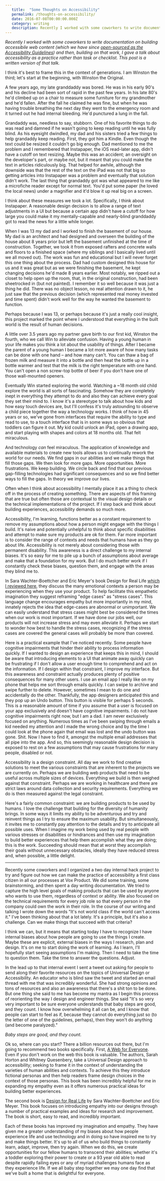 ```yaml
---
   title:  "Some Thoughts on Accessibility"
   permalink: /thoughts-on-accessibility/
   date: 2016-07-08T00:00:00.000Z
   category: writing
   description: Recently I worked with some coworkers to write documentation on building accessibile web content (which we have since [open-sourced as the Accessibility Guidelines](http://accessibility.voxmedia.com)) and then, building on that work, I gave a talk about accessibility as a practice rather than task or checklist. This post is a written version of that talk.
---
```


_Recently I worked with some coworkers to write documentation on building accessibile web content (which we have since [open-sourced as the Accessibility Guidelines](http://accessibility.voxmedia.com)) and then, building on that work, I gave a talk about accessibility as a practice rather than task or checklist. This post is a written version of that talk._

I think it's best to frame this in the context of generations. I am Winston the third; let's start at the beginning, with Winston the Original.

A few years ago, my late granddaddy was bored. He was in his early 90's and his decline had been sort of rapid in the past few years. In his late 80's he'd climbed up on a chair to measure some furniture for my grandmother and he'd fallen. After the fall he claimed he was fine, but when he was having trouble breathing the next day they went to the emergency room and it turned out he had internal bleeding. He'd punctured a lung in the fall.

Grandaddy was, needless to say, stubborn. One of his favorite things to do was read and damned if he wasn't going to keep reading until he was fully blind. As his eyesight dwindled, my dad and his sisters tried a few things to help grandaddy keep reading. First, they got him a Kindle. Even though the text could be resized it couldn't go big enough. Dad mentioned to me the problem and I remembered that Instapaper, the iOS read-later app, didn't have a cutoff on text resizing. Maybe this was an accident; an oversight on the developer's part, or maybe not, but it meant that you could make the text in articles ridiculously big. That helped for awhile, although the downside was that the rest of the text on the iPad was not that big so getting articles into Instapaper was a problem and eventually that solution didn't work. The last thing that grandaddy got was what appeared to me like a microfiche reader except for normal text. You'd put some paper (he loved the local news) under a magnifier and it'd blow it up real big on a screen.

I think about these measures we took a lot. Specifically, I think about Instapaper. A reasonable design decision is to allow a range of text adjustments in a UI but because a certain app didn't have a cutoff for how large you could make it my mentally-capable and nearly-blind granddaddy got to read the news for a little while longer.

When I was 13 my dad and I worked to finish the basement of our house. My dad is an architect and had designed and overseen the building of the house about 8 years prior but left the basement unfinished at the time of construction. Together, we took it from exposed rafters and concrete walls and floors to a finished space (where my siblings and I basically lived until we all moved out). The work was fun and educational but I will never forget this one thing about the process. Dad had custom designed this house for us and it was great but as we were finishing the basement, he kept changing decisions he'd made 8 years earlier. Most notably, we ripped out a closet to help open up the room, that, in the original construction, had been sheetrocked in (but not painted). I remember it so well because it was just a thing he did. There was no object lesson, no real attention drawn to it, he just saw that the previous decision (which represented real money invested and time spent) didn't work well for the way he wanted the basement to function.

Perhaps because I was 13, or perhaps because it's just a really cool insight, this project marked the point where I understood that everything in the built world is the result of human decisions.

A little over 3.5 years ago my partner gave birth to our first kid, Winston the fourth, who we call Win to alleviate confusion. Having a young human in your life makes you think a lot about the usability of things. After I became the parent of a young human I became a lot more aware of how many tasks can be done with one hand – and how many can't. You can thaw a bag of frozen milk and measure it into a bottle and then heat the bottle up in a bottle warmer and test that the milk is the right temperature with one hand. You can't open a non screw-top bottle of beer if you don't have one of those wall-mounted openers.

Eventually Win started exploring the world. Watching a ~18 month old child explore the world is all sorts of fascinating. Somehow they are completely inept in everything they attempt to do and also they can achieve every goal they set their mind to. I know it's a stereotype to talk about how kids and how easy touch devices are, but I'll confess it's truly astounding to observe a child piece together the way a technology works. I think of how in 45 years or so, we've gone from interfaces that require the ability to type and read to use, to a touch interface that is in some ways so obvious that toddlers can figure it out. My kid could unlock an iPad, open a drawing app, and start playing with shapes and colors at 18 months old. That felt miraculous.

And technology _can_ feel miraculous. The application of knowledge and available materials to create new tools allows us to continually rework the world for our needs. We find gaps in our abilities and we make things that fill those gaps. We then look for more gaps. More opportunities. More frustrations. We keep building. We circle back and find that our previous gap-filling technologies had significant consequences and so we find better ways to fill the gaps. In theory we improve our lives.

Often when I think about accessibility I mentally place it as a thing to check off in the process of creating something. There are aspects of this framing that are true but often those are contextual to the visual design details or the technical implementations of the project. If I step back and think about building experiences, accessibility demands so much more.

Accessibility, I'm learning, functions better as a constant requirement to remove my assumptions about how a person might engage with the things I build. It's naive and potentially unhelpful to think about specific disabilities and attempt to make sure my products are ok for them. Far more important is to consider the range of contexts and needs that humans have as they go about life. Accessibility is not merely about considering those with permanent disability. This awareness is a direct challenge to my internal biases. It's so easy for me to pile up a bunch of assumptions about average and make that a foundation for my work. But I do much better work if I constantly check these biases, question them, and engage with the areas they blind me to.

In Sara Wachter-Boettcher and Eric Meyer's book Design for Real Life [which I reviewed here](http://winstonhearn.com/book-design-for-real-life/), they discuss the many emotional contexts a person may be experiencing when they use your product. To help facilitate this empathetic imagination they suggest reframing "edge cases" as "stress cases". This language change encourages empathy but more importantly in my mind, innately rejects the idea that edge-cases are abnormal or unimportant. We can easily understand that stress cases might best be considered the times when our work is most important. If we have done our jobs well, our products will not increase stress and may even alleviate it. Perhaps we start to wonder how best to handle the stress cases, recognizing if the stress cases are covered the general cases will probably be more than covered.

Here is a practical example that I've noticed recently. Some people have cognitive impairments that hinder their ability to process information quickly. If I wanted to design an experience that keeps this in mind, I should be aware that introducing elements to a UI that animate away quickly can be frustrating if I don't allow a user enough time to comprehend and act on the information. If I design within that constraint, I improve my interface. But this awareness and constraint actually produces plenty of positive consequences for many other users. I use an email app I really like on my phone that helps me sort through emails quickly. I can swipe to archive and swipe further to delete. However, sometimes I mean to do one and accidentally do the other. Thankfully, the app designers anticipated this and they pop up an Undo button. This button is visible for perhaps 5 seconds. This is a reasonable amount of time if you assume that a user is focused on your app exclusively and doesn't have cognitive impairments. I do not have cognitive impairments right now, but I am a dad. I am never exclusively focused on anything. Numerous times as I've been swiping through emails a kid needed my attention and I made the wrong choice and by the time I could look at the phone again that email was lost and the undo button was gone. Shit. Now I have to find it, amongst the multiple email addresses that all pipe into the app. And so, this seemingly reasonable design decision is exposed to rest on a few assumptions that may cause frustrations for many people, disabled or not.

Accessibility is a design constraint. All day we work to find creative solutions to meet the various constraints that are inherent to the projects we are currently on. Perhaps we are building web products that need to be useful across multiple sizes of devices. Everything we build is then weighed against that constraint. Perhaps we are working in healthcare and there are strict laws around data collection and security requirements. Everything we do is then measured against the legal constraint.

Here's a fairly common constraint: we are building products to be used by humans. I love the challenge that building for the diversity of humanity brings. In some ways it limits my ability to be adventurous and try and reinvent things as I try to ensure the maximum usability. But simultaneously, it invites me to constantly pay attention to the details and try to anticipate all possible uses. When I imagine my work being used by real people with various stresses or disabilities or hindrances and then use my imagination to build better experiences that help them accomplish what they are doing; this is the work. Succeeding should mean that at worst they accomplish their goals without unnecessary obstacles, ideally they have reduced stress and, when possible, a little delight.

----

Recently some coworkers and I organized a two day internal hack project to try and figure out how we can make the practice of accessibility a first class citizen in all our processes at Vox Product. We did some training, some brainstorming, and then spent a day writing documentation. We tried to capture the high level goals of making products that can be used by anyone who wants to use them, regardless of context or ability. We also focused on the technical requirements for every job role so that every person in the company could own the work in their role. In the course of our writing and talking I wrote down the words "It's not world class if the world can't access it." I've been thinking about that a lot lately. It's a principle, but it's also a challenge. Can we make things that succeed with that criteria?

I think we can, but it means that starting today I have to recognize I have internal biases about how people are going to use the things I create. Maybe these are explicit, external biases in the ways I research, plan and design. It's on me to start doing the work of learning. As I learn, I'll hopefully start seeing assumptions I'm making. Then I need to take the time to question them. Take the time to answer the questions. Adjust.

In the lead up to that internal event I sent a tweet out asking for people to send along their favorite resources on the topics of Universal Design or Accessibility. An educator who is blind saw the tweet and started an email thread with me that was incredibly wonderful. She had strong opinions and tons of resources and also an awareness that there's a shit ton to be done. But one thing she said to me has become my mantra as I begin this process of reorienting the way I design and engineer things. She said "It's so very very important to be sure everyone understands that baby steps are good, and they count. I know how overwhelming it all can be, and I know that people can start to feel as if, because they cannot do everything just so (to the letter of one of the guidelines, perhaps), then they won't do anything (and become paralyzed)."

*Baby steps are good, and they count.*

Ok so, where can you start? There a billion resources out there, but I'm going to recommend two books specifically. First, [A Web for Everyone](http://rosenfeldmedia.com/books/a-web-for-everyone/). Even if you don't work on the web this book is valuable. The authors, Sarah Horton and Whitney Quesenbery, take a Universal Design approach to accessibility; seeking to frame it in the context of understanding the varieties of human abilities and contexts. To achieve this they introduce fictional personas and then help readers frame design choices in the context of those personas. This book has been incredibly helpful for me in expanding my empathy even as it offers numerous practical ideas for building better experiences.

The second book is [Design for Real Life](https://abookapart.com/products/design-for-real-life) by Sara Wachter-Boettcher and Eric Meyer. This book focuses on introducing empathy into our designs through a number of practical examples and ideas for research and improvement. The book is short, easy to read, and incredibly important.

Each of these books has improved my imagination and empathy. They have given me a greater understanding of my biases about how people experience life and use technology and in doing so have inspired me to try and make things better. It's up to all of us who build things to constantly learn, adapt, improve, then try again. When we do this, we create opportunities for our fellow humans to transcend their abilities; whether it's a toddler exploring their power to create or a 93 year old able to read despite rapidly failing eyes or any of myriad challenges humans face as they experience life. If we all baby step together we may one day find that we've built a home that is delightful for everyone.
